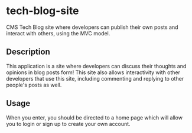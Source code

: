 # tech-blog-site

CMS Tech Blog site where developers can publish their own posts and interact with others, using the MVC model.


## Description 

This application is a site where developers can discuss their thoughts and opinions in blog posts form! This site also allows interactivity with other developers that use this site, including commenting and replying to other people's posts as well.

## Usage

When you enter, you should be directed to a home page which will allow you to login or sign up to create your own account.